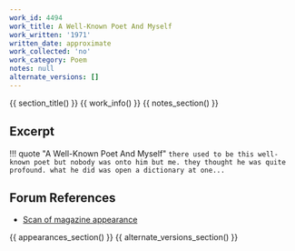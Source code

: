 ```yaml
---
work_id: 4494
work_title: A Well-Known Poet And Myself
work_written: '1971'
written_date: approximate
work_collected: 'no'
work_category: Poem
notes: null
alternate_versions: []
---
```


{{ section_title() }}
{{ work_info() }}
{{ notes_section() }}
## Excerpt
!!! quote "A Well-Known Poet And Myself"
    ```
    there used to be this well-known poet
    but nobody was onto him but me.
    they thought he was quite profound.
    what he did was open a dictionary at one...
    ```

## Forum References
- [Scan of magazine appearance](https://bukowskiforum.com/threads/transplant-a-well-known-poet-and-myself-the-sewer-the-allegheny-star-route-1975.11906/)

{{ appearances_section() }}
{{ alternate_versions_section() }}